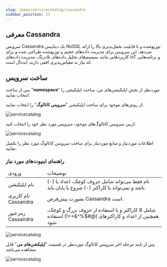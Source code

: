 ```yaml
---
slug: /paas/servicecatalog/cassandra
sidebar_position: 13
---
```


## معرفی Cassandra
سرویس Cassandra یک دیتابیس NoSQL توزیع‌شده و با قابلیت تحمل‌پذیری بالا را ارائه می‌دهد. این سرویس برای مدیریت داده‌های حجیم و توزیع‌شده طراحی شده و برای کاربردهایی مانند سیستم‌های تحلیل داده‌های بلادرنگ، مدیریت داده‌های IoT و برنامه‌هایی که نیاز به مقیاس‌پذیری افقی دارند، ایده‌آل است.

## ساخت سرویس

پس از ساخت "**namespace**" موردنظر از بخش اپلیکیشن‌های من، ساخت اپلیکیشن را انتخاب نمایید.

از روش‌های موجود برای ساخت اپلیکیشن "**سرویس کاتالوگ**" را انتخاب نمایید.

![servicecatalog](/img/servicecatalog/servicecatalog00.png)

ازبین سرویس کاتالوگ‌های موجود، سرویس مورد نظر خود را انتخاب کنید.

![servicecatalog](/img/servicecatalog/servicecatalog000.png)

اطلاعات موردنیاز و منابع موردنیاز برای ساخت سرویس کاتالوگ مورد نظر را تکمیل نمایید.

### راهنمای اینپوت‌های مورد نیاز

<table>
    <thead>
        <tr>
            <td>ورودی</td>
            <td>توضیحات</td>
        </tr>
    </thead>
    <tbody>
        <tr>
            <td>نام اپلیکیشن</td>
            <td>نام فقط می‌تواند شامل حروف کوچک، اعداد یا (-) باشد و نمی‌تواند با کاراکتر (-) شروع یا پایان یابد.</td>
        </tr>
        <tr>
            <td>نام کاربری Cassandra</td>
            <td>بصورت پیش‌فرض Cassandra است.</td>
        </tr>
        <tr>
            <td>رمزعبور Cassandra</td>
            <td>شامل 8 کاراکتر و با استفاده از حروف بزرگ و کوچک، همچنین از اعداد و کاراکتر‌های (@#$%^&+=!) استفاده شود.</td>
        </tr>
    </tbody>
</table>

![servicecatalog](/img/servicecatalog/servicecatalog25.png)

 پس از تایید مرحله اخر سرویس کاتالوگ موردنظر در قسمت "**اپلیکشن‌های من**" قابل مشاهده می‌باشد.
 
 ![servicecatalog](/img/servicecatalog/servicecatalog26.png)

